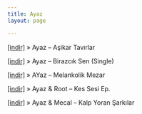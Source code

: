 ```yaml
---
title: Ayaz
layout: page

---
```

<a href="https://cloud.mail.ru/public/2dcd26c0ae17/Ayaz%20-%20Asikar%20Tavirlar" target="_blank">[indir]</a>  »  Ayaz &#8211; Aşikar Tavırlar

<a href="https://cloud.mail.ru/public/e00063a017b7/Ayaz%20-%20Birazcik%20Sen%20%5BSingle%5D" target="_blank">[indir]</a>  »  Ayaz &#8211; Birazcık Sen (Single)

<a href="https://cloud.mail.ru/public/6180ccdefe0a/Ayaz%20-%20Melankolik%20Mezar" target="_blank">[indir]</a>  »  AYaz &#8211; Melankolik Mezar

<a href="https://cloud.mail.ru/public/1b81755c8ee2/Ayaz%20%26%20Root%20-%20Kes%20Sesi%20%21%21%21%20e.p" target="_blank">[indir]</a>  »  Ayaz & Root &#8211; Kes Sesi Ep.

<a href="https://cloud.mail.ru/public/7796ab0a9380/Ayaz%20%26%20Mecal%20-%20Kalp%20Yoran%20Sarkilar" target="_blank">[indir]</a>  »  Ayaz & Mecal &#8211; Kalp Yoran Şarkılar